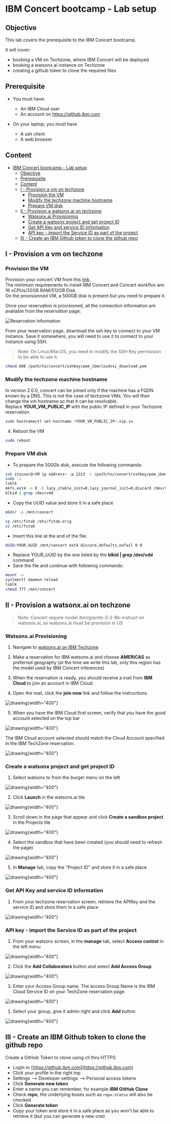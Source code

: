 # IBM Concert bootcamp - Lab setup

## Objective

This lab covers the prerequisite to the IBM Concert bootcamp.

It will cover:
-  booking a VM on Techzone, where IBM Concert will be deployed
-  booking a watsonx.ai instance on Techzone
-  creating a github token to clone the required files

## Prerequisite

- You must have:
  - An IBM Cloud user
  - An account on https://github.ibm.com
  
- On your laptop, you must have
  - A ssh client
  - A web browser

## Content

- [IBM Concert bootcamp - Lab setup](#ibm-concert-bootcamp---lab-setup)
  - [Objective](#objective)
  - [Prerequisite](#prerequisite)
  - [Content](#content)
  - [I - Provision a vm on techzone](#i---provision-a-vm-on-techzone)
    - [Provision the VM](#provision-the-vm)
    - [Modify the techzone machine hostname](#modify-the-techzone-machine-hostname)
    - [Prepare VM disk](#prepare-vm-disk)
  - [II - Provision a watsonx.ai on techzone](#ii---provision-a-watsonxai-on-techzone)
    - [Watsonx.ai Provisioning](#watsonxai-provisioning)
    - [Create a watsonx project and get project ID](#create-a-watsonx-project-and-get-project-id)
    - [Get API Key and service ID information](#get-api-key-and-service-id-information)
    - [API key - import the Service ID as part of the project](#api-key---import-the-service-id-as-part-of-the-project)
  - [III - Create an IBM Github token to clone the github repo](#iii---create-an-ibm-github-token-to-clone-the-github-repo)

## I - Provision a vm on techzone

### Provision the VM

Provision your concert VM from this [link](https://techzone.ibm.com/my/reservations/create/68a831993211144a53c49722).   
The minimum requirements to install IBM Concert and Concert workflox are: 16 vCPUs/32GB RAM/512GB Disk.     
On the provisionned VM, a 500GB disk is present but you need to prepare it.

Once your reservation is provisioned, all the connection information are available from the reservation page:

![Reservation information](../images/vm-reservation-info.png "Reservation information")

From your reservation page, download the ssh key to connect to your VM instance.
Save it somewhere, you will need to use it to connect to your instance using SSH.

> Note: On Linux/MacOS, you need to modify the SSH Key permission to be able to use it.
```bash 
chmod 600 /path/to/concert/sshkey/pem_ibmcloudvsi_download.pem
```

### Modify the techzone machine hostname

In version 2.0.0, concert can be joined only if the machine has a FQDN known by a DNS. This is not the case of techzone VMs. You will then change the vm hostname so that it can be resolvable.  
Replace **YOUR_VM_PUBLIC_IP** with the public IP defined in your Techzone reservation.

```bash
sudo hostnamectl set-hostname <YOUR_VM_PUBLIC_IP>.nip.io
```

4. Reboot the VM

```bash
sudo reboot
```

### Prepare VM disk

- To prepare the 500Gb disk, execute the following commands:

```bash
ssh itzuser@<VM ip address> -p 2223 -i /path/to/concert/sshkey/pem_ibmcloudvsi_download.pem
sudo -i
lsblk
mkfs.ext4 -m 0 -E lazy_itable_init=0,lazy_journal_init=0,discard /dev/vdd
blkid | grep /dev/vdd
```

- Copy the UUID value and store it in a safe place

```bash
mkdir -p /mnt/concert

cp /etc/fstab /etc/fstab.orig
vi /etc/fstab
```

- Insert this line at the end of the file: 

```bash
UUID=YOUR_UUID /mnt/concert ext4 discard,defaults,nofail 0 0
```

- Replace YOUR_UUID by the one listed by the **blkid | grep /dev/vdd** command       
- Save the file and continue with following commands:

```bash
mount -a
systemctl daemon-reload
lsblk
chmod 777 /mnt/concert
```

## II - Provision a watsonx.ai on techzone

> Note: Concert require model ibm/granite-3-2-8b-instruct on watsonx.ai, so watsonx.ai must be provision in US
> 
### Watsonx.ai Provisioning

1. Navigate to [watsonx.ai on IBM Techzone](https://techzone.ibm.com/my/reservations/create/64b8490a564e190017b8f4eb)

2. Make a reservation for IBM watsonx.ai and choose **AMERICAS** as preferred geography (at the time we write this lab, only this region has the model used by IBM Concert inferences)

3. When the reservation is ready, you should receive a mail from **IBM Cloud** to join an account in IBM Cloud.

4. Open the mail, click the **join now** link and follow the instructions.

![drawing](../images/watsonxai-reservation.png){width="400"}

5. When you have the IBM Cloud first screen, verify that you have the good account selected on the top bar

![drawing](../images/watsonx_accountid.png){width="400"}

The IBM Cloud account selected should match the Cloud Account specified in the IBM TechZone reservation.

![drawing](../images/ibm-cloud-account-check.png){width="400"}

### Create a watsonx project and get project ID

1. Select watsonx to from the burger menu on the left

![drawing](../images/select_watsonx.png){width="400"}

2. Click **Launch** in the watsonx.ai tile

![drawing](../images/watsonxai_launch.png){width="400"}

3. Scroll down in the page that appear and click **Create a sandbox project** in the Projects tile

![drawing](../images/watsonxai_create_project.png){width="400"}

4. Select the sandbox that have been created (you should need to refresh the page)

![drawing](../images/watsonx_sandbox.png){width="400"}

5. In **Manage** tab, copy the "Project ID" and store it in a safe place

![drawing](../images/watsonxai_get_projectid.png){width="400"}

### Get API Key and service ID information

1. From your techzone reservation screen, retrieve the APIKey and the service ID and store them in a safe place

![drawing](../images/watsonxai_reservation_details.png){width="400"}

### API key - import the Service ID as part of the project

1. From your watsonx screen, in the **manage** tab, select **Access control** in the left menu

![drawing](../images/watsonxai_apikey1.png){width="400"}

2. Click the **Add Collaborators** button and select **Add Access Group**.

![drawing](../images/watsonxai_apikey2.png){width="400"}

3. Enter your Access Group name. The access Group Name is the IBM Cloud Service ID on your TechZone reservation page.

![drawing](../images/watsonxai_apikey3.png){width="400"}

1. Select your group, give it admin right and click **Add** button

![drawing](../images/watsonxai_apikey4.png){width="400"}


## III - Create an IBM Github token to clone the github repo

Create a GitHub Token to clone using cli thru HTTPS:

- Login to [https://github.ibm.com](https://github.ibm.com)
- Click your profile in the right top
- Settings —&gt; Developer settings —&gt; Personal access tokens
- Click **Generate new token**
- Enter a name you can remember, for example **IBM GitHub Clone**
- Check **repo**, the underlying boxes such as `repo:status` will also be checked
- Click **Generate token**
- Copy your token and store it in a safe place as you won't be able to retrieve it (but you can generate a new one)